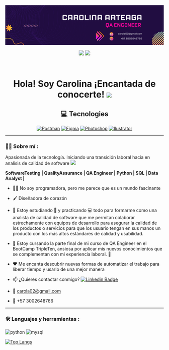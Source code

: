 <div id="header" align="center">
  <img decoding="async" src="https://github.com/carola02/carola02/blob/main/Banner_LinkedIn_carola02.png" width="800"/>
</div>
<div id="badges" align="center">
  
[![](https://img.shields.io/badge/LinkedIn-0077B5?style=for-the-badge&logo=linkedin&logoColor=white)](https://www.linkedin.com/in/carola02/) 
![](https://komarev.com/ghpvc/?username=carola02&color=blueviolet&style=flat-square)
 <div id="badges" align="center">
  <img src="https://visitor-badge-reloaded.herokuapp.com/badge?page_id=carola02.carola02&color=00cf00" alt=""/>
   <h1>
  Hola! Soy Carolina ¡Encantada de conocerte! 
  <img src="https://media.giphy.com/media/hvRJCLFzcasrR4ia7z/giphy.gif" width="30px"/>
</h1>

## 💻 Tecnologies
[![Postman](https://img.shields.io/badge/Postman-FF6C37?style=for-the-badge&logo=Postman&logoColor=white)]()
[![Figma](https://img.shields.io/badge/Figma-F24E1E?style=for-the-badge&logo=figma&logoColor=white)]()
[![Photoshop](https://img.shields.io/badge/Adobe%20Photoshop-31A8FF?style=for-the-badge&logo=Adobe%20Photoshop&logoColor=black)]()
[![Ilustrator](https://img.shields.io/badge/Adobe%20Illustrator-FF9A00?style=for-the-badge&logo=adobe%20illustrator&logoColor=white)]()

---
 <div id="header" align="left">

### :woman_technologist: Sobre mí :

Apasionada de la tecnología. Iniciando una transición laboral hacia en analisis de calidad de software <img src="https://media.giphy.com/media/WUlplcMpOCEmTGBtBW/giphy.gif" width="30"> 

**SoftwareTesting | QualityAssurance | QA Engineer | Python | SQL | Data Analyst |**
   
* 🧑‍💻 No soy programadora, pero me parece que es un mundo fascinante

* 🖌️ Diseñadora de corazón

* 🌱 Estoy estudiando :blue_book: y practicando :computer: todo para formarme como una analista de calidad de software que me permitan colaborar estrechamente con equipos de desarrollo para asegurar la calidad de los productos o servicios para que los usuario tengan en sus manos un producto con los más altos estándares de calidad y usabilidad.

* :telescope: Estoy cursando la parte final de mi curso de QA Engineer en el BootCamp TripleTen, ansiosa por aplicar mis nuevos conocimientos que se complementan con mi experiencia laboral. :muscle:

* ❤️ Me encanta descubrir nuevas formas de automatizar el trabajo para liberar tiempo y usarlo de una mejor manera

* 📫 ¿Quieres contactar conmigo? [![Linkedin Badge](https://img.shields.io/badge/-Carolina-blue?style=flat&logo=Linkedin&logoColor=white)](https://www.linkedin.com/in/carola02/)

* :e-mail: carola02@gmail.com

* :iphone: +57 3002648766
---

 ### :hammer_and_wrench: Lenguajes y herramientas :
<div id="header" align="left">
    <img src="https://img.shields.io/badge/Python-3776AB?style=for-the-badge&logo=python&logoColor=white" alt="python"/>
  </a>
    <img src="https://img.shields.io/badge/MySQL-6DB33F?style=for-the-badge&logo=mysql&logoColor=white" alt="mysql"/>
  </a>
  
</div>

[![Top Langs](https://github-readme-stats.vercel.app/api/top-langs/?username=noelianav91&layout=compact&theme=vision-friendly-dark)](https://github.com/anuraghazra/github-readme-stats)


